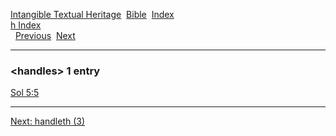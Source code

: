 [Intangible Textual Heritage](../../index)  [Bible](../index) 
[Index](index)   
[h Index](_h_)  
  [Previous](c05100)  [Next](c05102) 

------------------------------------------------------------------------

### &lt;handles&gt; 1 entry

[Sol 5:5](../kjv/sol005.htm#005)  

------------------------------------------------------------------------

[Next: handleth (3)](c05102)
